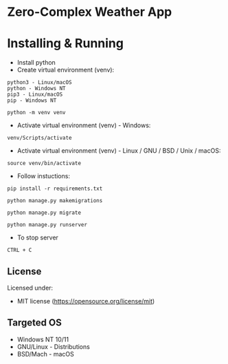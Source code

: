 # Zero-Complex Weather App

# Installing & Running
- Install python
- Create virtual environment (venv):
```
python3 - Linux/macOS
python - Windows NT
pip3 - Linux/macOS
pip - Windows NT
```
```
python -m venv venv
```
- Activate virtual environment (venv) - Windows:
```
venv/Scripts/activate
```
- Activate virtual environment (venv) - Linux / GNU / BSD / Unix / macOS:
```
source venv/bin/activate
```
- Follow instuctions:
```
pip install -r requirements.txt
```
```
python manage.py makemigrations
```
```
python manage.py migrate
```
```
python manage.py runserver
```
- To stop server
```
CTRL + C
```

## License

Licensed under:

* MIT license (https://opensource.org/license/mit)

## Targeted OS

- Windows NT 10/11
- GNU/Linux - Distributions
- BSD/Mach - macOS
